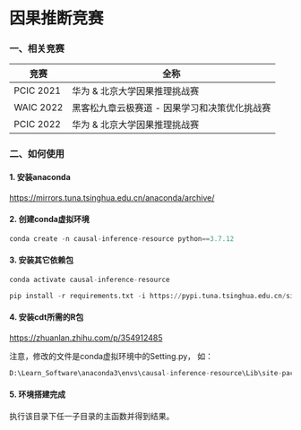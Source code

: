 # 因果推断竞赛


### 一、相关竞赛

| 竞赛      | 全称 |
| ----------- | ----------- |
| PCIC 2021      | 华为 & 北京大学因果推理挑战赛 |
| WAIC 2022      | 黑客松九章云极赛道 - 因果学习和决策优化挑战赛 |
| PCIC 2022      | 华为 & 北京大学因果推理挑战赛 |

### 二、如何使用

#### 1. 安装anaconda
https://mirrors.tuna.tsinghua.edu.cn/anaconda/archive/

#### 2. 创建conda虚拟环境
```python
conda create -n causal-inference-resource python==3.7.12
```

#### 3. 安装其它依赖包
```python
conda activate causal-inference-resource

pip install -r requirements.txt -i https://pypi.tuna.tsinghua.edu.cn/simple
```

#### 4. 安装cdt所需的R包
https://zhuanlan.zhihu.com/p/354912485

注意，修改的文件是conda虚拟环境中的Setting.py， 如：
```python
D:\Learn_Software\anaconda3\envs\causal-inference-resource\Lib\site-packages\cdt\utils\Settings.py
```

#### 5. 环境搭建完成
执行该目录下任一子目录的主函数并得到结果。



